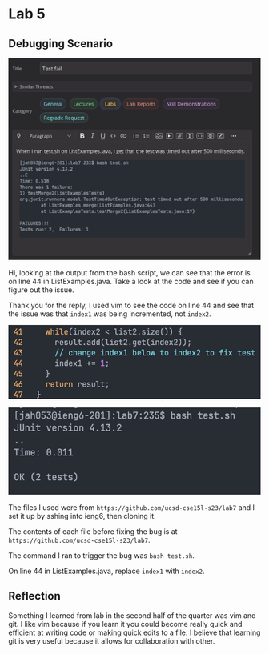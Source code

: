 # Lab 5

## Debugging Scenario

![post](lab5_files/post.png)

Hi, looking at the output from the bash script, we can see that the error is on line 44 in ListExamples.java. Take a look at the code and see if you can figure out the issue.

Thank you for the reply, I used vim to see the code on line 44 and see that the issue was that `index1` was being incremented, not `index2`.

![bug](lab5_files/bug.png)

![fix](lab5_files/fix.png)

The files I used were from `https://github.com/ucsd-cse15l-s23/lab7` and I set it up by sshing into ieng6, then cloning it.

The contents of each file before fixing the bug is at `https://github.com/ucsd-cse15l-s23/lab7`.

The command I ran to trigger the bug was `bash test.sh`.

On line 44 in ListExamples.java, replace `index1` with `index2`.

## Reflection

Something I learned from lab in the second half of the quarter was vim and git. I like vim because if you learn it you could become really quick and efficient at writing code or making quick edits to a file. I believe that learning git is very useful because it allows for collaboration with other.
